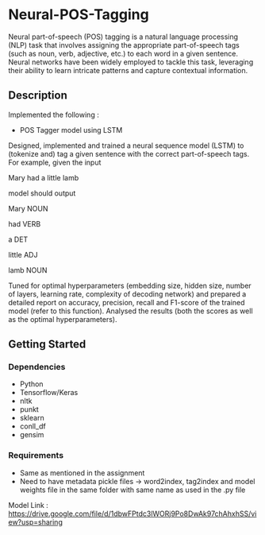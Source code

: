
# Neural-POS-Tagging

Neural part-of-speech (POS) tagging is a natural language processing (NLP) task that involves assigning the appropriate part-of-speech tags (such as noun, verb, adjective, etc.) to each word in a given sentence. Neural networks have been widely employed to tackle this task, leveraging their ability to learn intricate patterns and capture contextual information.


## Description

Implemented the following :
- POS Tagger model using LSTM

Designed, implemented and trained a neural sequence model (LSTM) to (tokenize and) tag a given sentence with the correct
part-of-speech tags. For example, given the input

Mary had a little lamb

model should output

Mary  NOUN

had  VERB

a  DET

little  ADJ

lamb  NOUN

Tuned for optimal hyperparameters (embedding size, hidden size, number of layers,
learning rate, complexity of decoding network) and prepared a detailed report on accuracy, precision,
recall and F1-score of the trained model (refer to this function).
Analysed the results (both the scores as well as the optimal hyperparameters).
## Getting Started

### Dependencies

* Python
* Tensorflow/Keras
* nltk
* punkt
* sklearn
* conll_df
* gensim



### Requirements

* Same as mentioned in the assignment
* Need to have metadata pickle files -> word2index, tag2index  and model weights file in the same folder with same name as used in the .py file

Model Link : https://drive.google.com/file/d/1dbwFPtdc3lWORj9Po8DwAk97chAhxhSS/view?usp=sharing

